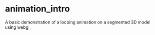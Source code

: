 # animation_intro
A basic demonstration of a looping animation on a segmented 3D model using webgl.
